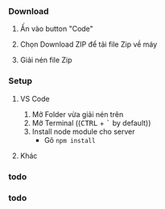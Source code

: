 ### Download

1. Ấn vào button "Code"

2. Chọn Download ZIP để tải file Zip về máy

3. Giải nén file Zip

### Setup

1. VS Code
   1. Mở Folder vừa giải nén trên
   2. Mở Terminal ((<kbd>CTRL</kbd> + <kbd>`</kbd> by default))
   3. Install node module cho server
      * Gõ `npm install`

2. Khác

### todo
### todo